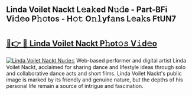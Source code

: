 ## Linda Voilet Nackt L𝚎a𝚔ed N𝚞𝚍e - Part-BFi Vi𝚍𝚎o P𝚑𝚘tos - H𝚘𝚝 O𝚗𝚕yf𝚊ns L𝚎a𝚔s FtUN7

# <h2><a href="http://kf6rmbz.oniu.top/?m=Linda+Voilet+Nackt">🔗👉 🔴 Linda Voilet Nackt P𝚑ot𝚘𝚜 V𝚒d𝚎o</a></h2>

[![Linda Voilet Nackt Nu𝚍e𝚜](https://i.imgur.com/0qMVB7G.gif)](http://kf6rmbz.oniu.top/?m=Linda+Voilet+Nackt)
Web-based performer and digital artist Linda Voilet Nackt, acclaimed for sharing dance and lifestyle ideas through solo and collaborative dance acts and short films. Linda Voilet Nackt's public image is marked by its friendly and genuine nature, but the depths of his personal life remain a source of intrigue and fascination.  
